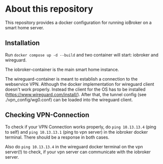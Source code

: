 # About this repository

This repository provides a docker configuration for running ioBroker on a smart home server.

## Installation

Run ```docker compose up -d --build``` and two container will start: iobroker and wireguard.

The iobroker-container is the main smart home instance. 

The wireguard-container is meant to establish a connection to the webservice VPN. Although the docker implementation for wireguard client doesn't work properly.
Instead the client for the OS has to be installed (https://www.wireguard.com/install/). After that, the tunnel config (see ./vpn_config/wg0.conf) can be loaded into the wireguard client.

## Checking VPN-Connection

To check if your VPN Connection works properly, do ```ping 10.13.13.4``` (ping to self) and ```ping 10.13.13.1``` (ping to vpn server) in the iobroker docker terminal.
There should be a response in both cases.

Also do ```ping 10.13.13.4``` in the wireguard docker terminal on the vpn server(!) to check, if your vpn server can communicate with the iobroker server.